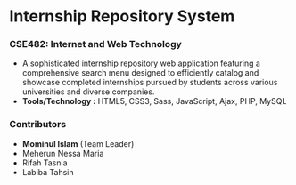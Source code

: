 # Internship Repository System
### CSE482: Internet and Web Technology
- A sophisticated internship repository web application featuring a comprehensive search menu designed to efficiently catalog and showcase completed internships pursued by students across various universities and diverse companies.
- <b>Tools/Technology :</b> HTML5, CSS3, Sass, JavaScript, Ajax, PHP, MySQL

### Contributors
- <b>Mominul Islam</b> (Team Leader)
- Meherun Nessa Maria
- Rifah Tasnia
- Labiba Tahsin 
